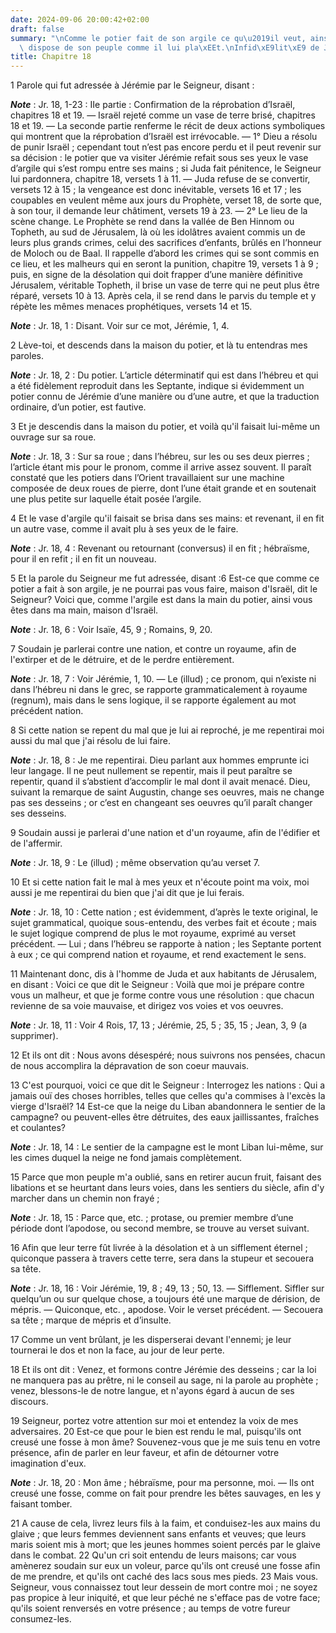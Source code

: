 ```yaml
---
date: 2024-09-06 20:00:42+02:00
draft: false
summary: "\nComme le potier fait de son argile ce qu\u2019il veut, ainsi le Seigneur\
  \ dispose de son peuple comme il lui pla\xEEt.\nInfid\xE9lit\xE9 de Juda.\n"
title: Chapitre 18
---
```





1 Parole qui fut adressée à Jérémie par le Seigneur, disant :

***Note*** :  Jr. 18, 1-23 : IIe partie : Confirmation de la réprobation d’Israël, chapitres 18 et 19. ― Israël rejeté comme un vase de terre brisé, chapitres 18 et 19. ― La seconde partie renferme le récit de deux actions symboliques qui montrent que la réprobation d’Israël est irrévocable. ― 1° Dieu a résolu de punir Israël ; cependant tout n’est pas encore perdu et il peut revenir sur sa décision : le potier que va visiter Jérémie refait sous ses yeux le vase d’argile qui s’est rompu entre ses mains ; si Juda fait pénitence, le Seigneur lui pardonnera, chapitre 18, versets 1 à 11. ― Juda refuse de se convertir, versets 12 à 15 ; la vengeance est donc inévitable, versets 16 et 17 ; les coupables en veulent même aux jours du Prophète, verset 18, de sorte que, à son tour, il demande leur châtiment, versets 19 à 23. ― 2° Le lieu de la scène change. Le Prophète se rend dans la vallée de Ben Hinnom ou Topheth, au sud de Jérusalem, là où les idolâtres avaient commis un de leurs plus grands crimes, celui des sacrifices
d’enfants, brûlés en l’honneur de Moloch ou de Baal. Il rappelle d’abord les crimes qui se sont commis en ce lieu, et les malheurs qui en seront la punition, chapitre 19, versets 1 à 9 ; puis, en signe de la désolation qui doit frapper d’une manière définitive Jérusalem, véritable Topheth, il brise un vase de terre qui ne peut plus être réparé, versets 10 à 13. Après cela, il se rend dans le parvis du temple et y répète les mêmes menaces prophétiques, versets 14 et 15.

***Note*** :  Jr. 18, 1 : Disant. Voir sur ce mot, Jérémie, 1, 4.

2 Lève-toi, et descends dans la maison du potier, et là tu entendras mes paroles.

***Note*** :  Jr. 18, 2 : Du potier. L’article déterminatif qui est dans l’hébreu et qui a été fidèlement reproduit dans les Septante, indique si évidemment un potier connu de Jérémie d’une manière ou d’une autre, et que la traduction ordinaire, d’un potier, est fautive.


3 Et je descendis dans la maison du potier, et voilà qu'il faisait lui-même un ouvrage sur sa roue.

***Note*** :  Jr. 18, 3 : Sur sa roue ; dans l’hébreu, sur les ou ses deux pierres ; l’article étant mis pour le pronom, comme il arrive assez souvent. Il paraît constaté que les potiers dans l’Orient travaillaient sur une machine composée de deux roues de pierre, dont l’une était grande et en soutenait une plus petite sur laquelle était posée l’argile.

4 Et le vase d'argile qu'il faisait se brisa dans ses mains: et revenant, il en fit un autre vase, comme il avait plu à ses yeux de le faire.

***Note*** :  Jr. 18, 4 : Revenant ou retournant (conversus) il en fit ; hébraïsme, pour il en refit ; il en fit un nouveau.


5 Et la parole du Seigneur me fut adressée, disant :6 Est-ce que comme ce potier a fait à son argile, je ne pourrai pas vous faire, maison d'Israël, dit le Seigneur? Voici que, comme l'argile est dans la main du potier, ainsi vous êtes dans ma main, maison d'Israël.

***Note*** :  Jr. 18, 6 : Voir Isaïe, 45, 9 ; Romains, 9, 20.

7 Soudain je parlerai contre une nation, et contre un royaume, afin de l'extirper et de le détruire, et de le perdre entièrement.

***Note*** :  Jr. 18, 7 : Voir Jérémie, 1, 10. ― Le (illud) ; ce pronom, qui n’existe ni dans l’hébreu ni dans le grec, se rapporte grammaticalement à royaume (regnum), mais dans le sens logique, il se rapporte également au mot précédent nation.

8 Si cette nation se repent du mal que je lui ai reproché, je me repentirai moi aussi du mal que j'ai résolu de lui faire.

***Note*** :  Jr. 18, 8 : Je me repentirai. Dieu parlant aux hommes emprunte ici leur langage. Il ne peut nullement se repentir, mais il peut paraître se repentir, quand il s’abstient d’accomplir le mal dont il avait menacé. Dieu, suivant la remarque de saint Augustin, change ses oeuvres, mais ne change pas ses desseins ; or c’est en changeant ses oeuvres qu’il paraît changer ses desseins.

9 Soudain aussi je parlerai d'une nation et d'un royaume, afin de l'édifier et de l'affermir.

***Note*** :  Jr. 18, 9 : Le (illud) ; même observation qu’au verset 7.

10 Et si cette nation fait le mal à mes yeux et n'écoute point ma voix, moi aussi je me repentirai du bien que j'ai dit que je lui ferais.

***Note*** :  Jr. 18, 10 : Cette nation ; est évidemment, d’après le texte original, le sujet grammatical, quoique sous-entendu, des verbes fait et écoute ; mais le sujet logique comprend de plus le mot royaume, exprimé au verset précédent. ― Lui ; dans l’hébreu se rapporte à nation ; les Septante portent à eux ; ce qui comprend nation et royaume, et rend exactement le sens.


11 Maintenant donc, dis à l'homme de Juda et aux habitants de Jérusalem, en disant : Voici ce que dit le Seigneur : Voilà que moi je prépare contre vous un malheur, et que je forme contre vous une résolution : que chacun revienne de sa voie mauvaise, et dirigez vos voies et vos oeuvres.

***Note*** :  Jr. 18, 11 : Voir 4 Rois, 17, 13 ; Jérémie, 25, 5 ; 35, 15 ; Jean, 3, 9 (a supprimer).

12 Et ils ont dit : Nous avons désespéré; nous suivrons nos pensées, chacun de nous accomplira la dépravation de son coeur mauvais.


13 C'est pourquoi, voici ce que dit le Seigneur : Interrogez les nations : Qui a jamais ouï des choses horribles, telles que celles qu'a commises à l'excès la vierge d'Israël? 14 Est-ce que la neige du Liban abandonnera le sentier de la campagne? ou peuvent-elles être détruites, des eaux jaillissantes, fraîches et coulantes?

***Note*** :  Jr. 18, 14 : Le sentier de la campagne est le mont Liban lui-même, sur les cimes duquel la neige ne fond jamais complètement.

15 Parce que mon peuple m'a oublié, sans en retirer aucun fruit, faisant des libations et se heurtant dans leurs voies, dans les sentiers du siècle, afin d'y marcher dans un chemin non frayé ;

***Note*** :  Jr. 18, 15 : Parce que, etc. ; protase, ou premier membre d’une période dont l’apodose, ou second membre, se trouve au verset suivant.

16 Afin que leur terre fût livrée à la désolation et à un sifflement éternel ; quiconque passera à travers cette terre, sera dans la stupeur et secouera sa tête.

***Note*** :  Jr. 18, 16 : Voir Jérémie, 19, 8 ; 49, 13 ; 50, 13. ― Sifflement. Siffler sur quelqu’un ou sur quelque chose, a toujours été une marque de dérision, de mépris. ― Quiconque, etc. , apodose. Voir le verset précédent. ― Secouera sa tête ; marque de mépris et d’insulte.

17 Comme un vent brûlant, je les disperserai devant l'ennemi; je leur tournerai le dos et non la face, au jour de leur perte.


18 Et ils ont dit : Venez, et formons contre Jérémie des desseins ; car la loi ne manquera pas au prêtre, ni le conseil au sage, ni la parole au prophète ; venez, blessons-le de notre langue, et n'ayons égard à aucun de ses discours.


19 Seigneur, portez votre attention sur moi et entendez la voix de mes adversaires. 20 Est-ce que pour le bien est rendu le mal, puisqu'ils ont creusé une fosse à mon âme? Souvenez-vous que je me suis tenu en votre présence, afin de parler en leur faveur, et afin de détourner votre imagination d'eux.

***Note*** :  Jr. 18, 20 : Mon âme ; hébraïsme, pour ma personne, moi. ― Ils ont creusé une fosse, comme on fait pour prendre les bêtes sauvages, en les y faisant tomber.

21 A cause de cela, livrez leurs fils à la faim, et conduisez-les aux mains du glaive ; que leurs femmes deviennent sans enfants et veuves; que leurs maris soient mis à mort; que les jeunes hommes soient percés par le glaive dans le combat. 22 Qu'un cri soit entendu de leurs maisons; car vous amènerez soudain sur eux un voleur, parce qu'ils ont creusé une fosse afin de me prendre, et qu'ils ont caché des lacs sous mes pieds. 23 Mais vous. Seigneur, vous connaissez tout leur dessein de mort contre moi ; ne soyez pas propice à leur iniquité, et que leur péché ne s'efface pas de votre face; qu'ils soient renversés en votre présence ; au temps de votre fureur consumez-les.


